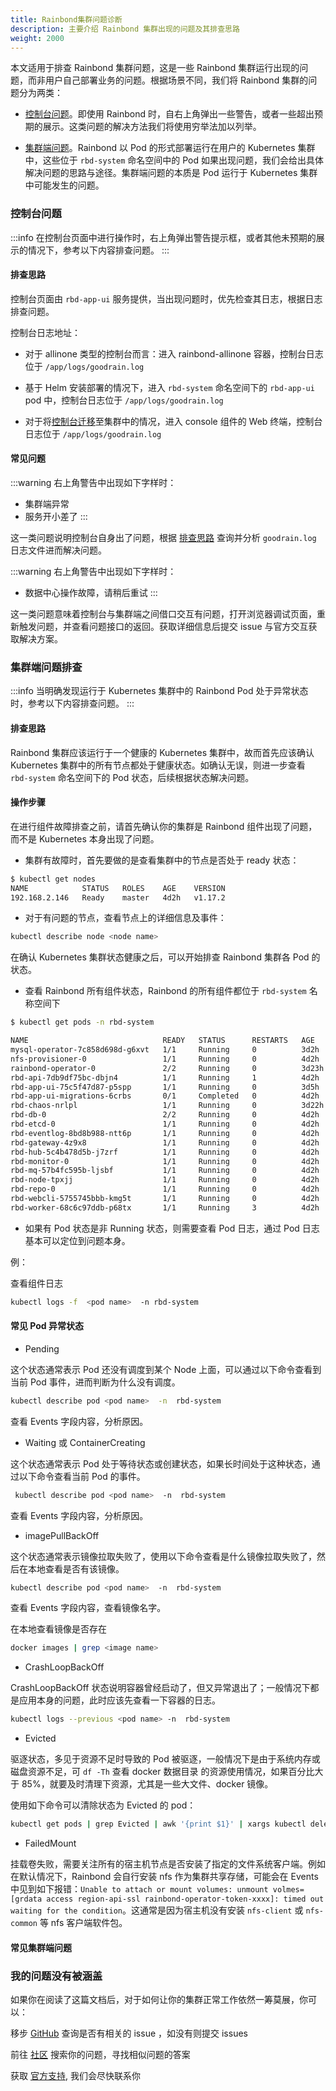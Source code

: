```yaml
---
title: Rainbond集群问题诊断
description: 主要介绍 Rainbond 集群出现的问题及其排查思路
weight: 2000
---
```


本文适用于排查 Rainbond 集群问题，这是一些 Rainbond 集群运行出现的问题，而非用户自己部署业务的问题。根据场景不同，我们将 Rainbond 集群的问题分为两类：

- [控制台问题](#控制台问题)。即使用 Rainbond 时，自右上角弹出一些警告，或者一些超出预期的展示。这类问题的解决方法我们将使用穷举法加以列举。

- [集群端问题](#集群端问题排查)。Rainbond 以 Pod 的形式部署运行在用户的 Kubernetes 集群中，这些位于 `rbd-system` 命名空间中的 Pod 如果出现问题，我们会给出具体解决问题的思路与途径。集群端问题的本质是 Pod 运行于 Kubernetes 集群中可能发生的问题。

### 控制台问题

:::info
在控制台页面中进行操作时，右上角弹出警告提示框，或者其他未预期的展示的情况下，参考以下内容排查问题。
:::

#### 排查思路

控制台页面由 `rbd-app-ui` 服务提供，当出现问题时，优先检查其日志，根据日志排查问题。

控制台日志地址：

- 对于 allinone 类型的控制台而言：进入 rainbond-allinone 容器，控制台日志位于 `/app/logs/goodrain.log`

- 基于 Helm 安装部署的情况下，进入 `rbd-system` 命名空间下的 `rbd-app-ui` pod 中，控制台日志位于 `/app/logs/goodrain.log`

- 对于将[控制台迁移](/docs/user-operations/deploy/install-with-ui/console-recover)至集群中的情况，进入 console 组件的 Web 终端，控制台日志位于 `/app/logs/goodrain.log`

#### 常见问题

:::warning
右上角警告中出现如下字样时：

- 集群端异常
- 服务开小差了
  :::

这一类问题说明控制台自身出了问题，根据 [排查思路](#排查思路) 查询并分析 `goodrain.log` 日志文件进而解决问题。

:::warning
右上角警告中出现如下字样时：

- 数据中心操作故障，请稍后重试
  :::

这一类问题意味着控制台与集群端之间借口交互有问题，打开浏览器调试页面，重新触发问题，并查看问题接口的返回。获取详细信息后提交 issue 与官方交互获取解决方案。

### 集群端问题排查

:::info
当明确发现运行于 Kubernetes 集群中的 Rainbond Pod 处于异常状态时，参考以下内容排查问题。
:::

#### 排查思路

Rainbond 集群应该运行于一个健康的 Kubernetes 集群中，故而首先应该确认 Kubernetes 集群中的所有节点都处于健康状态。如确认无误，则进一步查看 `rbd-system` 命名空间下的 Pod 状态，后续根据状态解决问题。

#### 操作步骤

在进行组件故障排查之前，请首先确认你的集群是 Rainbond 组件出现了问题，而不是 Kubernetes 本身出现了问题。

- 集群有故障时，首先要做的是查看集群中的节点是否处于 ready 状态：

```bash
$ kubectl get nodes
NAME            STATUS   ROLES    AGE    VERSION
192.168.2.146   Ready    master   4d2h   v1.17.2
```

- 对于有问题的节点，查看节点上的详细信息及事件：

```bash
kubectl describe node <node name>
```

在确认 Kubernetes 集群状态健康之后，可以开始排查 Rainbond 集群各 Pod 的状态。

- 查看 Rainbond 所有组件状态，Rainbond 的所有组件都位于 `rbd-system` 名称空间下

```bash
$ kubectl get pods -n rbd-system

NAME                              READY   STATUS      RESTARTS   AGE
mysql-operator-7c858d698d-g6xvt   1/1     Running     0          3d2h
nfs-provisioner-0                 1/1     Running     0          4d2h
rainbond-operator-0               2/2     Running     0          3d23h
rbd-api-7db9df75bc-dbjn4          1/1     Running     1          4d2h
rbd-app-ui-75c5f47d87-p5spp       1/1     Running     0          3d5h
rbd-app-ui-migrations-6crbs       0/1     Completed   0          4d2h
rbd-chaos-nrlpl                   1/1     Running     0          3d22h
rbd-db-0                          2/2     Running     0          4d2h
rbd-etcd-0                        1/1     Running     0          4d2h
rbd-eventlog-8bd8b988-ntt6p       1/1     Running     0          4d2h
rbd-gateway-4z9x8                 1/1     Running     0          4d2h
rbd-hub-5c4b478d5b-j7zrf          1/1     Running     0          4d2h
rbd-monitor-0                     1/1     Running     0          4d2h
rbd-mq-57b4fc595b-ljsbf           1/1     Running     0          4d2h
rbd-node-tpxjj                    1/1     Running     0          4d2h
rbd-repo-0                        1/1     Running     0          4d2h
rbd-webcli-5755745bbb-kmg5t       1/1     Running     0          4d2h
rbd-worker-68c6c97ddb-p68tx       1/1     Running     3          4d2h
```

- 如果有 Pod 状态是非 Running 状态，则需要查看 Pod 日志，通过 Pod 日志基本可以定位到问题本身。

例：

查看组件日志

```bash
kubectl logs -f  <pod name>  -n rbd-system
```

#### 常见 Pod 异常状态

- Pending

这个状态通常表示 Pod 还没有调度到某个 Node 上面，可以通过以下命令查看到当前 Pod 事件，进而判断为什么没有调度。

```bash
kubectl describe pod <pod name>  -n  rbd-system
```

查看 Events 字段内容，分析原因。

- Waiting 或 ContainerCreating

这个状态通常表示 Pod 处于等待状态或创建状态，如果长时间处于这种状态，通过以下命令查看当前 Pod 的事件。

```bash
 kubectl describe pod <pod name>  -n  rbd-system
```

查看 Events 字段内容，分析原因。

- imagePullBackOff

这个状态通常表示镜像拉取失败了，使用以下命令查看是什么镜像拉取失败了，然后在本地查看是否有该镜像。

```bash
kubectl describe pod <pod name>  -n  rbd-system
```

查看 Events 字段内容，查看镜像名字。

在本地查看镜像是否存在

```bash
docker images | grep <image name>
```

- CrashLoopBackOff

CrashLoopBackOff 状态说明容器曾经启动了，但又异常退出了；一般情况下都是应用本身的问题，此时应该先查看一下容器的日志。

```bash
kubectl logs --previous <pod name> -n  rbd-system
```

- Evicted

驱逐状态，多见于资源不足时导致的 Pod 被驱逐，一般情况下是由于系统内存或磁盘资源不足，可 `df -Th` 查看 docker 数据目录 的资源使用情况，如果百分比大于 85%，就要及时清理下资源，尤其是一些大文件、docker 镜像。

使用如下命令可以清除状态为 Evicted 的 pod：

```bash
kubectl get pods | grep Evicted | awk '{print $1}' | xargs kubectl delete pod
```

- FailedMount

挂载卷失败，需要关注所有的宿主机节点是否安装了指定的文件系统客户端。例如在默认情况下，Rainbond 会自行安装 nfs 作为集群共享存储，可能会在 Events 中见到如下报错：`Unable to attach or mount volumes: unmount volmes=[grdata access region-api-ssl rainbond-operator-token-xxxx]: timed out waiting for the condition`。这通常是因为宿主机没有安装 `nfs-client` 或 `nfs-common` 等 nfs 客户端软件包。

#### 常见集群端问题

### 我的问题没有被涵盖

如果你在阅读了这篇文档后，对于如何让你的集群正常工作依然一筹莫展，你可以：

移步 [GitHub](https://github.com/goodrain/rainbond/issues) 查询是否有相关的 issue ，如没有则提交 issues

前往 [社区](https://t.goodrain.com/) 搜索你的问题，寻找相似问题的答案

获取 [官方支持](https://p5yh4rek1e.feishu.cn/share/base/shrcn4dG9z5zvbZZWd1MFf6ILBg/), 我们会尽快联系你
